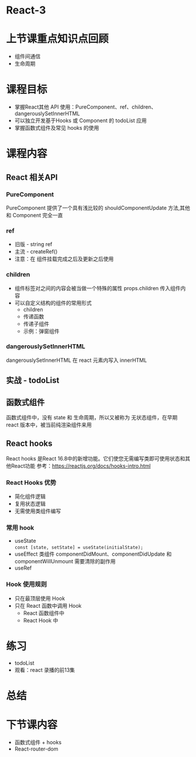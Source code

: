 # React-3

# 上节课重点知识点回顾
- 组件间通信
- 生命周期

# 课程目标
- 掌握React其他 API 使用：PureComponent、ref、children、dangerouslySetInnerHTML
- 可以独立开发基于Hooks 或 Component 的 todoList 应用
- 掌握函数式组件及常见 hooks 的使用


# 课程内容

## React 相关API

### PureComponent 
PureComponent 提供了一个具有浅比较的 shouldComponentUpdate 方法,其他和 Component 完全一直

### ref
- 旧版 - string ref
- 主流 - createRef()
- 注意：在 组件挂载完成之后及更新之后使用

### children
- 组件标签对之间的内容会被当做一个特殊的属性 props.children 传入组件内容
- 可以自定义结构的组件的常用形式
    - children
    - 传递函数
    - 传递子组件
    - 示例：弹窗组件
### dangerouslySetInnerHTML
dangerouslySetInnerHTML 在 react 元素内写入 innerHTML

## 实战 - todoList

## 函数式组件
函数式组件中，没有 state 和 生命周期，所以又被称为 无状态组件，在早期 react 版本中，被当前纯渲染组件来用

## React hooks
React hooks 是React 16.8中的新增功能。它们使您无需编写类即可使用状态和其他React功能
参考：https://reactjs.org/docs/hooks-intro.html

### React Hooks 优势
- 简化组件逻辑
- 复用状态逻辑
- 无需使用类组件编写

### 常用 hook
- useState  
    `const [state, setState] = useState(initialState);`
- useEffect
    类组件
        componentDidMount、componentDidUpdate 和 componentWillUnmount
    需要清除的副作用    
- useRef

### Hook 使用规则

- 只在最顶层使用 Hook
- 只在 React 函数中调用 Hook
    - React 函数组件中
    - React Hook 中

# 练习
- todoList
- 观看：react 录播的前13集
# 总结

# 下节课内容
- 函数式组件 + hooks
- React-router-dom








 

